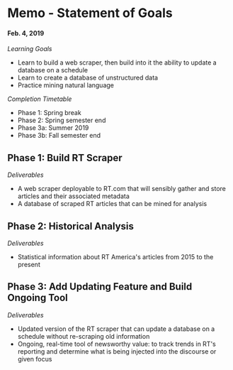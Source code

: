 # Memo - Statement of Goals
#### Feb. 4, 2019

_Learning Goals_
* Learn to build a web scraper, then build into it the ability to update a database on a schedule
* Learn to create a database of unstructured data
* Practice mining natural language

_Completion Timetable_
* Phase 1: Spring break
* Phase 2: Spring semester end
* Phase 3a: Summer 2019
* Phase 3b: Fall semester end

## Phase 1: Build RT Scraper

_Deliverables_
* A web scraper deployable to RT.com that will sensibly gather and store articles and their associated metadata
* A database of scraped RT articles that can be mined for analysis

## Phase 2: Historical Analysis

_Deliverables_
* Statistical information about RT America's articles from 2015 to the present

## Phase 3: Add Updating Feature and Build Ongoing Tool

_Deliverables_
* Updated version of the RT scraper that can update a database on a schedule without re-scraping old information
* Ongoing, real-time tool of newsworthy value: to track trends in RT's reporting and determine what is being injected into the discourse or given focus
